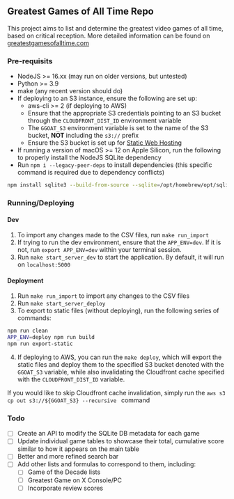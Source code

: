 ## Greatest Games of All Time Repo
This project aims to list and determine the greatest video games of all time, based on critical reception. More detailed
information can be found on [greatestgamesofalltime.com](https://greatestgamesofalltime.com/about.html)

### Pre-requisits
- NodeJS >= 16.xx (may run on older versions, but untested)
- Python >= 3.9
- make (any recent version should do)
- If deploying to an S3 instance, ensure the following are set up:
  - aws-cli >= 2 (if deploying to AWS)
  - Ensure that the appropriate S3 credentials pointing to an S3 bucket through the 
  `CLOUDFRONT_DIST_ID` environment variable
  - The `GGOAT_S3` environment variable is set to the name of the S3 bucket, **NOT** including the `s3://` prefix
  - Ensure the S3 bucket is set up for [Static Web Hosting](https://docs.aws.amazon.com/AmazonS3/latest/userguide/WebsiteHosting.html)
- If running a version of macOS >= 12 on Apple Silicon, run the following to properly install the NodeJS SQLite dependency
- Run `npm i --legacy-peer-deps` to install dependencies (this specific command is required due to dependency conflicts)
```zsh
npm install sqlite3 --build-from-source --sqlite=/opt/homebrew/opt/sqlite --save
```
### Running/Deploying
#### Dev
1. To import any changes made to the CSV files, run `make run_import`
2. If trying to run the dev environment, ensure that the `APP_ENV=dev`. If it is not,
run `export APP_ENV=dev` within your terminal session.
3. Run `make start_server_dev` to start the application. By default, it will run on `localhost:5000`

#### Deployment
1. Run `make run_import` to import any changes to the CSV files
2. Run `make start_server_deploy`
3. To export to static files (without deploying), run the following series of commands:
```bash
npm run clean
APP_ENV=deploy npm run build
npm run export-static
```
4. If deploying to AWS, you can run the `make deploy`, which will export the static files and deploy them to the specified S3 bucket
  denoted with the `GGOAT_S3` variable, while also invalidating the Cloudfront cache specified with the `CLOUDFRONT_DIST_ID` variable.

If you would like to skip Cloudfront cache invalidation, simply run the `aws s3 cp out s3://${GGOAT_S3} --recursive ` command

### Todo
- [ ] Create an API to modify the SQLite DB metadata for each game
- [ ] Update individual game tables to showcase their total, cumulative score 
      similar to how it appears on the main table
- [ ] Better and more refined search bar
- [ ] Add other lists and formulas to correspond to them, including:
  - [ ] Game of the Decade lists
  - [ ] Greatest Game on X Console/PC
  - [ ] Incorporate review scores